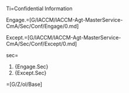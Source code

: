 Ti=Confidential Information

Engage.=[G/IACCM/IACCM-Agt-MasterService-CmA/Sec/Conf/Engage/0.md]

Except.=[G/IACCM/IACCM-Agt-MasterService-CmA/Sec/Conf/Except/0.md]

sec=<ol class="secs-and"><li>{Engage.Sec}<li>{Except.Sec}</ol>

=[G/Z/ol/Base]
